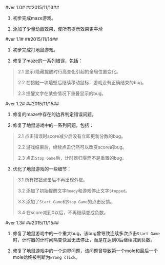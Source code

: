 #ver 1.0#
##2015/11/13##

1. 初步完成maze游戏。

2. 添加了少量动画效果，使所有提示效果更平滑


#ver 1.1#
##2015/11/14##

1. 初步完成打地鼠游戏。

2. 修复了maze的一系列错误，包括：

 >2.1 显示/隐藏提醒时行高变化引起的全局位置变化。
 >
 >2.2 在接触一块墙壁后继续移动鼠标，游戏没有正确结束的bug。
 >
 >2.3 提醒文字在某些情况下重叠显示的bug。


#ver 1.2#
##2015/11/15##

1. 修复的maze中存在的边界判定错误问题。

2. 修复了地鼠游戏中的一系列问题，包括：

 >2.1 点击错误时score减少后没有立即更新分数的bug。
 >
 >2.2 游戏结束后，继续点击仍然可以改变score的bug。
 >
 >2.3 点击`Stop Game`后，计时器归零而不是重置的bug。

3. 优化了地鼠游戏的一些细节：
 >3.1 所有按钮点击后不再出现外框。
 >
 >3.2 添加了初始提醒文字`Ready`和游戏停止文字`Stopped`。
 >
 >3.3 添加了`Start Game`和`Stop Game`的点击反馈。
 >
 >3.4 在score减到0以后，不再继续变成负数。


#ver 1.3#
##2015/11/15##

1. 修复了地鼠游戏中的一个重大bug，该bug曾导致连续多次点击`Start Game`时，计时器的计时间隔变快且无法停止，而是在达到0后继续减到负数。

2. 修复了地鼠游戏中的一个边界问题，该问题曾导致第一个mole和最后一个mole始终被判断为`wrong click`。